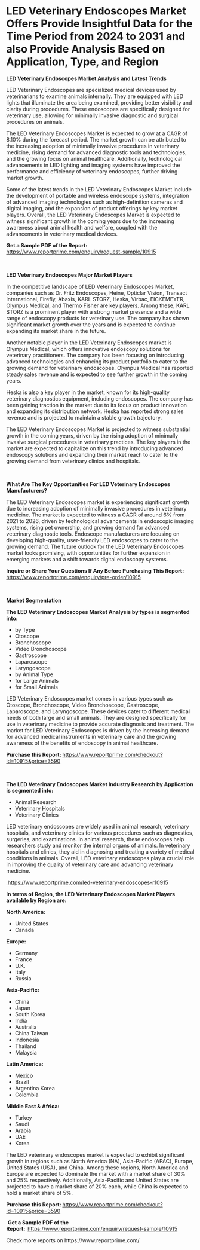 <p><h1>LED Veterinary Endoscopes Market Offers Provide Insightful Data for the Time Period from 2024 to 2031 and also Provide Analysis Based on Application, Type, and Region</h1></p><p><strong>LED Veterinary Endoscopes Market Analysis and Latest Trends</strong></p>
<p><p>LED Veterinary Endoscopes are specialized medical devices used by veterinarians to examine animals internally. They are equipped with LED lights that illuminate the area being examined, providing better visibility and clarity during procedures. These endoscopes are specifically designed for veterinary use, allowing for minimally invasive diagnostic and surgical procedures on animals.</p><p>The LED Veterinary Endoscopes Market is expected to grow at a CAGR of 8.10% during the forecast period. The market growth can be attributed to the increasing adoption of minimally invasive procedures in veterinary medicine, rising demand for advanced diagnostic tools and technologies, and the growing focus on animal healthcare. Additionally, technological advancements in LED lighting and imaging systems have improved the performance and efficiency of veterinary endoscopes, further driving market growth.</p><p>Some of the latest trends in the LED Veterinary Endoscopes Market include the development of portable and wireless endoscope systems, integration of advanced imaging technologies such as high-definition cameras and digital imaging, and the expansion of product offerings by key market players. Overall, the LED Veterinary Endoscopes Market is expected to witness significant growth in the coming years due to the increasing awareness about animal health and welfare, coupled with the advancements in veterinary medical devices.</p></p>
<p><strong>Get a Sample PDF of the Report:&nbsp;</strong> <a href="https://www.reportprime.com/enquiry/request-sample/10915">https://www.reportprime.com/enquiry/request-sample/10915</a></p>
<p>&nbsp;</p>
<p><strong>LED Veterinary Endoscopes Major Market Players</strong></p>
<p><p>In the competitive landscape of LED Veterinary Endoscopes Market, companies such as Dr. Fritz Endoscopes, Heine, Opticlar Vision, Transact International, Firefly, Abaxis, KARL STORZ, Heska, Virbac, EICKEMEYER, Olympus Medical, and Thermo Fisher are key players. Among these, KARL STORZ is a prominent player with a strong market presence and a wide range of endoscopy products for veterinary use. The company has shown significant market growth over the years and is expected to continue expanding its market share in the future.</p><p>Another notable player in the LED Veterinary Endoscopes market is Olympus Medical, which offers innovative endoscopy solutions for veterinary practitioners. The company has been focusing on introducing advanced technologies and enhancing its product portfolio to cater to the growing demand for veterinary endoscopes. Olympus Medical has reported steady sales revenue and is expected to see further growth in the coming years.</p><p>Heska is also a key player in the market, known for its high-quality veterinary diagnostics equipment, including endoscopes. The company has been gaining traction in the market due to its focus on product innovation and expanding its distribution network. Heska has reported strong sales revenue and is projected to maintain a stable growth trajectory.</p><p>The LED Veterinary Endoscopes Market is projected to witness substantial growth in the coming years, driven by the rising adoption of minimally invasive surgical procedures in veterinary practices. The key players in the market are expected to capitalize on this trend by introducing advanced endoscopy solutions and expanding their market reach to cater to the growing demand from veterinary clinics and hospitals.</p></p>
<p>&nbsp;</p>
<p><strong>What Are The Key Opportunities For LED Veterinary Endoscopes Manufacturers?</strong></p>
<p><p>The LED Veterinary Endoscopes market is experiencing significant growth due to increasing adoption of minimally invasive procedures in veterinary medicine. The market is expected to witness a CAGR of around 6% from 2021 to 2026, driven by technological advancements in endoscopic imaging systems, rising pet ownership, and growing demand for advanced veterinary diagnostic tools. Endoscope manufacturers are focusing on developing high-quality, user-friendly LED endoscopes to cater to the growing demand. The future outlook for the LED Veterinary Endoscopes market looks promising, with opportunities for further expansion in emerging markets and a shift towards digital endoscopy systems.</p></p>
<p><strong>Inquire or Share Your Questions If Any Before Purchasing This Report:</strong> <a href="https://www.reportprime.com/enquiry/pre-order/10915">https://www.reportprime.com/enquiry/pre-order/10915</a></p>
<p>&nbsp;</p>
<p><strong>Market Segmentation</strong></p>
<p><strong>The LED Veterinary Endoscopes Market Analysis by types is segmented into:</strong></p>
<p><ul><li>by Type</li><li>Otoscope</li><li>Bronchoscope</li><li>Video Bronchoscope</li><li>Gastroscope</li><li>Laparoscope</li><li>Laryngoscope</li><li>by Animal Type</li><li>for Large Animals</li><li>for Small Animals</li></ul></p>
<p><p>LED Veterinary Endoscopes market comes in various types such as Otoscope, Bronchoscope, Video Bronchoscope, Gastroscope, Laparoscope, and Laryngoscope. These devices cater to different medical needs of both large and small animals. They are designed specifically for use in veterinary medicine to provide accurate diagnosis and treatment. The market for LED Veterinary Endoscopes is driven by the increasing demand for advanced medical instruments in veterinary care and the growing awareness of the benefits of endoscopy in animal healthcare.</p></p>
<p><strong>Purchase this Report:&nbsp;</strong><a href="https://www.reportprime.com/checkout?id=10915&price=3590">https://www.reportprime.com/checkout?id=10915&price=3590</a></p>
<p>&nbsp;</p>
<p><strong>The LED Veterinary Endoscopes Market Industry Research by Application is segmented into:</strong></p>
<p><ul><li>Animal Research</li><li>Veterinary Hospitals</li><li>Veterinary Clinics</li></ul></p>
<p><p>LED veterinary endoscopes are widely used in animal research, veterinary hospitals, and veterinary clinics for various procedures such as diagnostics, surgeries, and examinations. In animal research, these endoscopes help researchers study and monitor the internal organs of animals. In veterinary hospitals and clinics, they aid in diagnosing and treating a variety of medical conditions in animals. Overall, LED veterinary endoscopes play a crucial role in improving the quality of veterinary care and advancing veterinary medicine.</p></p>
<p><a href="https://www.reportprime.com/led-veterinary-endoscopes-r10915">&nbsp;https://www.reportprime.com/led-veterinary-endoscopes-r10915</a></p>
<p><strong>In terms of Region, the LED Veterinary Endoscopes Market Players available by Region are:</strong></p>
<p>
    <p> <strong> North America: </strong>
        <ul>
            <li>United States</li>
            <li>Canada</li>
        </ul>
        </p> 
    <p> <strong> Europe: </strong>
        <ul>
            <li>Germany</li>
            <li>France</li>
            <li>U.K.</li>
            <li>Italy</li>
            <li>Russia</li>
        </ul>
        </p> 
    <p> <strong> Asia-Pacific: </strong>
        <ul>
            <li>China</li>
            <li>Japan</li>
            <li>South Korea</li>
            <li>India</li>
            <li>Australia</li>
            <li>China Taiwan</li>
            <li>Indonesia</li>
            <li>Thailand</li>
            <li>Malaysia</li>
        </ul>
        </p> 
    <p> <strong> Latin America: </strong>
        <ul>
            <li>Mexico</li>
            <li>Brazil</li>
            <li>Argentina Korea</li>
            <li>Colombia</li>
        </ul>
        </p> 
    <p> <strong> Middle East & Africa: </strong>
        <ul>
            <li>Turkey</li>
            <li>Saudi</li>
            <li>Arabia</li>
            <li>UAE</li>
            <li>Korea</li>
        </ul>
    </p>
    </p>
<p><p>The LED veterinary endoscopes market is expected to exhibit significant growth in regions such as North America (NA), Asia-Pacific (APAC), Europe, United States (USA), and China. Among these regions, North America and Europe are expected to dominate the market with a market share of 30% and 25% respectively. Additionally, Asia-Pacific and United States are projected to have a market share of 20% each, while China is expected to hold a market share of 5%.</p></p>
<p><strong>Purchase this Report: </strong><a href="https://www.reportprime.com/checkout?id=10915&price=3590">https://www.reportprime.com/checkout?id=10915&price=3590</a></p>
<p>&nbsp;<strong>Get a Sample PDF of the Report:&nbsp;&nbsp;</strong><a href="https://www.reportprime.com/enquiry/request-sample/10915">https://www.reportprime.com/enquiry/request-sample/10915</a></p>
<p><strong></strong></p>
<p>Check more reports on https://www.reportprime.com/</p>